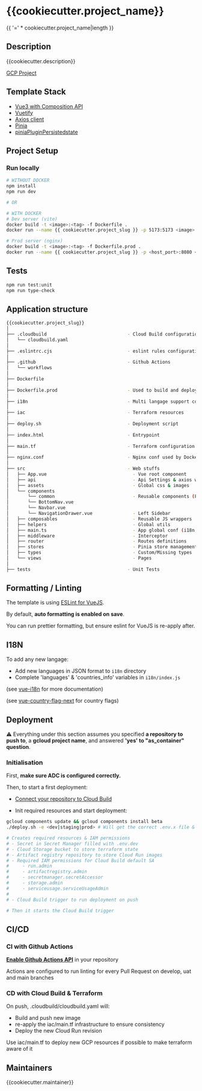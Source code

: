 # {{cookiecutter.project_name}}

{{ '=' * cookiecutter.project_name|length }}

## Description

{{cookiecutter.description}}

[GCP Project](https://console.cloud.google.com/home/dashboard?authuser=0&project={{cookiecutter.gcloud_project}}&supportedpurview=project)

## Template Stack

- [Vue3 with Composition API](https://vuejs.org/guide/introduction.html)
- [Vuetify](https://vuetifyjs.com/en/getting-started/installation/)
- [Axios client](https://axios-http.com/docs/intro)
- [Pinia](https://pinia.vuejs.org/)
- [piniaPluginPersistedstate](https://github.com/prazdevs/pinia-plugin-persistedstate/)

## Project Setup

### Run locally

```sh
# WITHOUT DOCKER
npm install
npm run dev

# OR 

# WITH DOCKER
# Dev server (vite)
docker build -t <image>:<tag> -f Dockerfile .
docker run --name {{ cookiecutter.project_slug }} -p 5173:5173 <image>:<tag>

# Prod server (nginx)
docker build -t <image>:<tag> -f Dockerfile.prod .
docker run --name {{ cookiecutter.project_slug }} -p <host_port>:8080 <image>:<tag>  # Port forward to nginx

```

## Tests

```sh
npm run test:unit
npm run type-check
```

## Application structure

```bash
{{cookiecutter.project_slug}}
│
├── .cloudbuild                              - Cloud Build configuration
│   └── cloudbuild.yaml
│
├── .eslintrc.cjs                            - eslint rules configuration
│
├── .github                                  - Github Actions
│   └── workflows
│
├── Dockerfile
│
├── Dockerfile.prod                          - Used to build and deploy on Cloud Run
│
├── i18n                                     - Multi langage support configuration
│
├── iac                                      - Terraform resources
│
├── deploy.sh                                - Deployment script
│
├── index.html                               - Entrypoint
│
├── main.tf                                  - Terraform configuration for deployment
│
├── nginx.conf                               - Nginx conf used by Dockerfile.prod
│
├── src                                      - Web stuffs
│   ├── App.vue                                - Vue root component
│   ├── api                                    - Api Settings & axios wrapper
│   ├── assets                                 - Global css & images 
│   └── components
│       └── common                             - Reusable components (Form, Container, Table...)
│       └── BottomNav.vue
│       └── Navbar.vue
│       └── NavigationDrawer.vue               - Left Sidebar
│   ├── composables                            - Reusable JS wrappers
│   ├── helpers                                - Global utils
│   ├── main.ts                                - App global conf (i18n, store, router, themes...)
│   ├── middleware                             - Interceptor
│   ├── router                                 - Routes definitions
│   ├── stores                                 - Pinia store management
│   ├── types                                  - Custom/Missing types
│   └── views                                  - Pages
│
├── tests                                    - Unit Tests
```

## Formatting / Linting

The template is using [ESLint for VueJS](https://eslint.vuejs.org/).

By default, **auto formatting is enabled on save**.

You can run prettier formatting, but ensure eslint for VueJS is re-apply after.

## I18N

To add any new langage:

- Add new languages in JSON format to `i18n` directory
- Complete 'languages' & 'countries_info' variables in `i18n/index.js`

(see [vue-i18n](https://kazupon.github.io/vue-i18n/) for more documentation)

(see [vue-country-flag-next](https://www.npmjs.com/package/vue-country-flag-next) for country flags)

## Deployment

:warning: Everything under this section assumes you specified **a repository to push to**, a **gcloud project name**, and answered **'yes' to "as_container" question**.

### Initialisation

First, **make sure ADC is configured correctly.**

Then, to start a first deployment:

- [Connect your repository to Cloud Build](https://console.cloud.google.com/cloud-build/repositories/1st-gen;region={{cookiecutter.gcloud_region}}?authuser=0&project={{cookiecutter.gcloud_project}}&supportedpurview=project)

- Init required resources and start deployment:

```bash
gcloud components update && gcloud components install beta
./deploy.sh -e <dev|staging|prod> # Will get the correct .env.x file & inject variables

# Creates required resources & IAM permissions
# - Secret in Secret Manager filled with .env.dev
# - Cloud Storage bucket to store terraform state
# - Artifact registry repository to store Cloud Run images
# - Required IAM permissions for Cloud Build default SA
#     - run.admin
#     - artifactregistry.admin
#     - secretmanager.secretAccessor
#     - storage.admin
#     - serviceusage.serviceUsageAdmin
# 
# - Cloud Build trigger to run deployment on push

# Then it starts the Cloud Build trigger
```

## CI/CD

### CI with Github Actions

[**Enable Github Actions API**](https://github.com/{{cookiecutter.repository_name}}/actions) in your repository

Actions are configured to run linting for every Pull Request on develop, uat and main branches

### CD with Cloud Build & Terraform

On push, .cloudbuild/cloudbuild.yaml will:

- Build and push new image
- re-apply the iac/main.tf infrastructure to ensure consistency
- Deploy the new Cloud Run revision

Use iac/main.tf to deploy new GCP resources if possible to make terraform aware of it

## Maintainers

{{cookiecutter.maintainer}}
